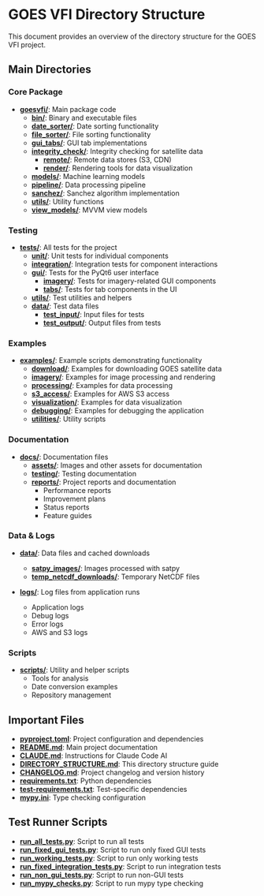 # GOES VFI Directory Structure

This document provides an overview of the directory structure for the GOES VFI project.

## Main Directories

### Core Package

- **[goesvfi/](goesvfi/)**: Main package code
  - **[bin/](goesvfi/bin/)**: Binary and executable files
  - **[date_sorter/](goesvfi/date_sorter/)**: Date sorting functionality
  - **[file_sorter/](goesvfi/file_sorter/)**: File sorting functionality
  - **[gui_tabs/](goesvfi/gui_tabs/)**: GUI tab implementations
  - **[integrity_check/](goesvfi/integrity_check/)**: Integrity checking for satellite data
    - **[remote/](goesvfi/integrity_check/remote/)**: Remote data stores (S3, CDN)
    - **[render/](goesvfi/integrity_check/render/)**: Rendering tools for data visualization
  - **[models/](goesvfi/models/)**: Machine learning models
  - **[pipeline/](goesvfi/pipeline/)**: Data processing pipeline
  - **[sanchez/](goesvfi/sanchez/)**: Sanchez algorithm implementation
  - **[utils/](goesvfi/utils/)**: Utility functions
  - **[view_models/](goesvfi/view_models/)**: MVVM view models

### Testing

- **[tests/](tests/)**: All tests for the project
  - **[unit/](tests/unit/)**: Unit tests for individual components
  - **[integration/](tests/integration/)**: Integration tests for component interactions
  - **[gui/](tests/gui/)**: Tests for the PyQt6 user interface
    - **[imagery/](tests/gui/imagery/)**: Tests for imagery-related GUI components
    - **[tabs/](tests/gui/tabs/)**: Tests for tab components in the UI
  - **[utils/](tests/utils/)**: Test utilities and helpers
  - **[data/](tests/data/)**: Test data files
    - **[test_input/](tests/data/test_input/)**: Input files for tests
    - **[test_output/](tests/data/test_output/)**: Output files from tests

### Examples

- **[examples/](examples/)**: Example scripts demonstrating functionality
  - **[download/](examples/download/)**: Examples for downloading GOES satellite data
  - **[imagery/](examples/imagery/)**: Examples for image processing and rendering
  - **[processing/](examples/processing/)**: Examples for data processing
  - **[s3_access/](examples/s3_access/)**: Examples for AWS S3 access
  - **[visualization/](examples/visualization/)**: Examples for data visualization
  - **[debugging/](examples/debugging/)**: Examples for debugging the application
  - **[utilities/](examples/utilities/)**: Utility scripts

### Documentation

- **[docs/](docs/)**: Documentation files
  - **[assets/](docs/assets/)**: Images and other assets for documentation
  - **[testing/](docs/testing/)**: Testing documentation
  - **[reports/](docs/reports/)**: Project reports and documentation
    - Performance reports
    - Improvement plans
    - Status reports
    - Feature guides

### Data & Logs

- **[data/](data/)**: Data files and cached downloads
  - **[satpy_images/](data/satpy_images/)**: Images processed with satpy
  - **[temp_netcdf_downloads/](data/temp_netcdf_downloads/)**: Temporary NetCDF files

- **[logs/](logs/)**: Log files from application runs
  - Application logs
  - Debug logs
  - Error logs
  - AWS and S3 logs

### Scripts

- **[scripts/](scripts/)**: Utility and helper scripts
  - Tools for analysis
  - Date conversion examples
  - Repository management

## Important Files

- **[pyproject.toml](pyproject.toml)**: Project configuration and dependencies
- **[README.md](README.md)**: Main project documentation
- **[CLAUDE.md](CLAUDE.md)**: Instructions for Claude Code AI
- **[DIRECTORY_STRUCTURE.md](DIRECTORY_STRUCTURE.md)**: This directory structure guide
- **[CHANGELOG.md](CHANGELOG.md)**: Project changelog and version history
- **[requirements.txt](requirements.txt)**: Python dependencies
- **[test-requirements.txt](test-requirements.txt)**: Test-specific dependencies
- **[mypy.ini](mypy.ini)**: Type checking configuration

## Test Runner Scripts

- **[run_all_tests.py](run_all_tests.py)**: Script to run all tests
- **[run_fixed_gui_tests.py](run_fixed_gui_tests.py)**: Script to run only fixed GUI tests
- **[run_working_tests.py](run_working_tests.py)**: Script to run only working tests
- **[run_fixed_integration_tests.py](run_fixed_integration_tests.py)**: Script to run integration tests
- **[run_non_gui_tests.py](run_non_gui_tests.py)**: Script to run non-GUI tests
- **[run_mypy_checks.py](run_mypy_checks.py)**: Script to run mypy type checking
